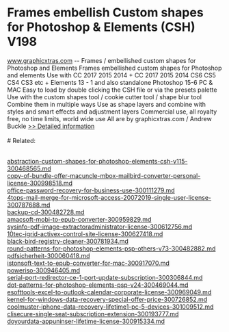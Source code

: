 # Frames embellish Custom shapes for Photoshop & Elements (CSH) V198
www.graphicxtras.com -- Frames / embellished custom shapes for Photoshop and Elements
Frames embellished custom shapes for Photoshop and elements
Use with CC 2017 2015 2014 + CC 2017 2015 2014 CS6 CS5 CS4 CS3 etc + Elements 13 - 1 and also standalone Photoshop 15-6
PC & MAC
Easy to load by double clicking the CSH file or via the presets palette
Use with the custom shapes tool / cookie cutter tool / shape blur tool
Combine them in multiple ways
Use as shape layers and combine with styles and smart effects and adjustment layers
Commercial use, all royalty free, no time limits, world wide use
All are by graphicxtras.com / Andrew Buckle
[>> Detailed information](https://secure.shareit.com/shareit/product.html?productid=300654607&affiliateid=200057808)<br/><br/># Related:

<br />[abstraction-custom-shapes-for-photoshop-elements-csh-v115-300468565.md](https://github.com/downloadplanet/downloadplanet/blob/main/abstraction-custom-shapes-for-photoshop-elements-csh-v115-300468565.md)<br />[copy-of-bundle-offer-macuncle-mbox-mailbird-converter-personal-license-300998518.md](https://github.com/downloadplanet/downloadplanet/blob/main/copy-of-bundle-offer-macuncle-mbox-mailbird-converter-personal-license-300998518.md)<br />[office-password-recovery-for-business-use-300111279.md](https://github.com/downloadplanet/downloadplanet/blob/main/office-password-recovery-for-business-use-300111279.md)<br />[4tops-mail-merge-for-microsoft-access-20072019-single-user-license-300787688.md](https://github.com/downloadplanet/downloadplanet/blob/main/4tops-mail-merge-for-microsoft-access-20072019-single-user-license-300787688.md)<br />[backup-cd-300482728.md](https://github.com/downloadplanet/downloadplanet/blob/main/backup-cd-300482728.md)<br />[amacsoft-mobi-to-epub-converter-300959829.md](https://github.com/downloadplanet/downloadplanet/blob/main/amacsoft-mobi-to-epub-converter-300959829.md)<br />[sysinfo-pdf-image-extractoradministrator-license-300612756.md](https://github.com/downloadplanet/downloadplanet/blob/main/sysinfo-pdf-image-extractoradministrator-license-300612756.md)<br />[10tec-igrid-activex-control-site-license-300627418.md](https://github.com/downloadplanet/downloadplanet/blob/main/10tec-igrid-activex-control-site-license-300627418.md)<br />[black-bird-registry-cleaner-300781934.md](https://github.com/downloadplanet/downloadplanet/blob/main/black-bird-registry-cleaner-300781934.md)<br />[round-patterns-for-photoshop-elements-psp-others-v73-300482882.md](https://github.com/downloadplanet/downloadplanet/blob/main/round-patterns-for-photoshop-elements-psp-others-v73-300482882.md)<br />[pdfsicherheit-300060418.md](https://github.com/downloadplanet/downloadplanet/blob/main/pdfsicherheit-300060418.md)<br />[istonsoft-text-to-epub-converter-for-mac-300917070.md](https://github.com/downloadplanet/downloadplanet/blob/main/istonsoft-text-to-epub-converter-for-mac-300917070.md)<br />[poweriso-300946405.md](https://github.com/downloadplanet/downloadplanet/blob/main/poweriso-300946405.md)<br />[serial-port-redirector-ce-1-port-update-subscription-300306844.md](https://github.com/downloadplanet/downloadplanet/blob/main/serial-port-redirector-ce-1-port-update-subscription-300306844.md)<br />[dot-patterns-for-photoshop-elements-psp-v24-300469044.md](https://github.com/downloadplanet/downloadplanet/blob/main/dot-patterns-for-photoshop-elements-psp-v24-300469044.md)<br />[esofttools-excel-to-outlook-calendar-corporate-license-300969049.md](https://github.com/downloadplanet/downloadplanet/blob/main/esofttools-excel-to-outlook-calendar-corporate-license-300969049.md)<br />[kernel-for-windows-data-recovery-special-offer-price-300726852.md](https://github.com/downloadplanet/downloadplanet/blob/main/kernel-for-windows-data-recovery-special-offer-price-300726852.md)<br />[coolmuster-iphone-data-recovery-lifetime1-pc-5-devices-301009512.md](https://github.com/downloadplanet/downloadplanet/blob/main/coolmuster-iphone-data-recovery-lifetime1-pc-5-devices-301009512.md)<br />[clisecure-single-seat-subscription-extension-300193777.md](https://github.com/downloadplanet/downloadplanet/blob/main/clisecure-single-seat-subscription-extension-300193777.md)<br />[doyourdata-appuninser-lifetime-license-300915334.md](https://github.com/downloadplanet/downloadplanet/blob/main/doyourdata-appuninser-lifetime-license-300915334.md)